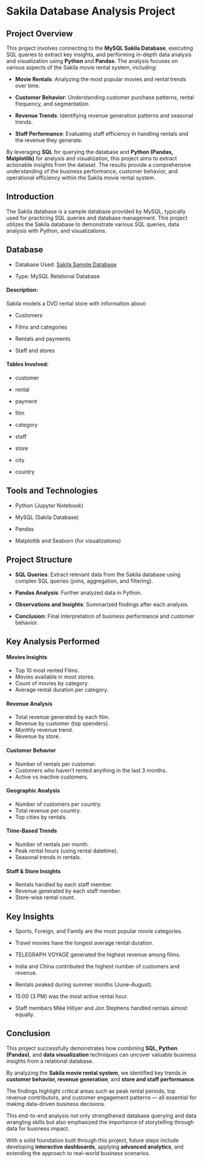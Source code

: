 # Sakila Database Analysis Project

## Project Overview
This project involves connecting to the **MySQL Sakila Database**, executing SQL queries to extract key insights, and performing in-depth data analysis and visualization using **Python** and **Pandas**. The analysis focuses on various aspects of the Sakila movie rental system, including:

- **Movie Rentals**: Analyzing the most popular movies and rental trends over time.

- **Customer Behavior**: Understanding customer purchase patterns, rental frequency, and segmentation.

- **Revenue Trends**: Identifying revenue generation patterns and seasonal trends.

- **Staff Performance**: Evaluating staff efficiency in handling rentals and the revenue they generate.

By leveraging **SQL** for querying the database and **Python (Pandas, Matplotlib)** for analysis and visualization, this project aims to extract actionable insights from the dataset. The results provide a comprehensive understanding of the business performance, customer behavior, and operational efficiency within the Sakila movie rental system.


## Introduction
The Sakila database is a sample database provided by MySQL, typically used for practicing SQL queries and database management. This project utilizes the Sakila database to demonstrate various SQL queries, data analysis with Python, and visualizations.


## Database
- Database Used: [Sakila Sample Database](https://dev.mysql.com/doc/sakila/en/)

- Type: MySQL Relational Database

#### Description:
Sakila models a DVD rental store with information about:

- Customers

- Films and categories

- Rentals and payments

- Staff and stores

#### Tables Involved:

- customer

- rental

- payment

- film

- category

- staff

- store

- city

- country


## Tools and Technologies
- Python (Jupyter Notebook)

- MySQL (Sakila Database)

- Pandas

- Matplotlib and Seaborn (for visualizations)


## Project Structure

- **SQL Queries**: Extract relevant data from the Sakila database using complex SQL queries (joins, aggregation, and filtering).

- **Pandas Analysis**: Further analyzed data in Python.

- **Observations and Insights**: Summarized findings after each analysis.

- **Conclusion**: Final interpretation of business performance and customer behavior.


 ## Key Analysis Performed

 #### Movies Insights
 - Top 10 most rented Films.
 - Movies available in most stores.
 - Count of movies by category.
 - Average rental duration per category.

#### Revenue Analysis
- Total revenue generated by each film.
- Revenue by customer (top spenders).
- Monthly revenue trend.
- Revenue by store.

#### Customer Behavior
- Number of rentals per customer.
- Customers who haven’t rented anything in the last 3 months.
- Active vs inactive customers.

#### Geographic Analysis
- Number of customers per country.
- Total revenue per country.
- Top cities by rentals.

#### Time-Based Trends
- Number of rentals per month.
- Peak rental hours (using rental datetime).
- Seasonal trends in rentals.

#### Staff & Store Insights
- Rentals handled by each staff member.
- Revenue generated by each staff member.
- Store-wise rental count.


## Key Insights
- Sports, Foreign, and Family are the most popular movie categories.

- Travel movies have the longest average rental duration.

- TELEGRAPH VOYAGE generated the highest revenue among films.

- India and China contributed the highest number of customers and revenue.

- Rentals peaked during summer months (June–August).

- 15:00 (3 PM) was the most active rental hour.

- Staff members Mike Hillyer and Jon Stephens handled rentals almost equally.


## Conclusion
This project successfully demonstrates how combining **SQL, Python (Pandas)**, and **data visualization** techniques can uncover valuable business insights from a relational database.

By analyzing the **Sakila movie rental system**, we identified key trends in **customer behavior, revenue generation**, and **store and staff performance**.

The findings highlight critical areas such as peak rental periods, top revenue contributors, and customer engagement patterns — all essential for making data-driven business decisions.

This end-to-end analysis not only strengthened database querying and data wrangling skills but also emphasized the importance of storytelling through data for business impact.

With a solid foundation built through this project, future steps include developing **interactive dashboards**, applying **advanced analytics**, and extending the approach to real-world business scenarios.


